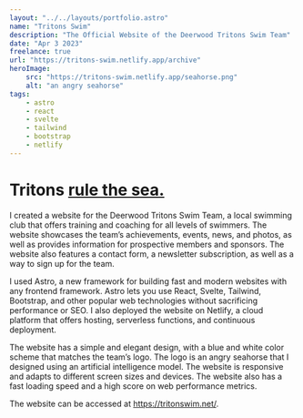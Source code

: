 ```yaml
---
layout: "../../layouts/portfolio.astro"
name: "Tritons Swim"
description: "The Official Website of the Deerwood Tritons Swim Team"
date: "Apr 3 2023"
freelance: true
url: "https://tritons-swim.netlify.app/archive"
heroImage: 
    src: "https://tritons-swim.netlify.app/seahorse.png"
    alt: "an angry seahorse"
tags: 
    - astro
    - react
    - svelte
    - tailwind
    - bootstrap
    - netlify
---
```


# Tritons <u>rule the sea.</u>

I created a website for the Deerwood Tritons Swim Team, a local swimming club that offers training and coaching for all levels of swimmers. The website showcases the team’s achievements, events, news, and photos, as well as provides information for prospective members and sponsors. The website also features a contact form, a newsletter subscription, as well as a way to sign up for the team.

I used Astro, a new framework for building fast and modern websites with any frontend framework. Astro lets you use React, Svelte, Tailwind, Bootstrap, and other popular web technologies without sacrificing performance or SEO. I also deployed the website on Netlify, a cloud platform that offers hosting, serverless functions, and continuous deployment.

The website has a simple and elegant design, with a blue and white color scheme that matches the team’s logo. The logo is an angry seahorse that I designed using an artificial intelligence model. The website is responsive and adapts to different screen sizes and devices. The website also has a fast loading speed and a high score on web performance metrics.

The website can be accessed at https://tritonswim.net/.